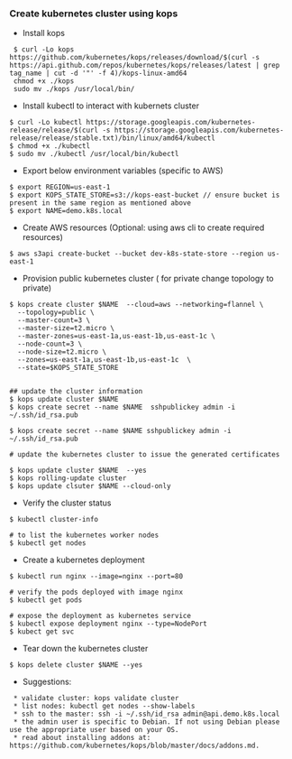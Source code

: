 

### Create kubernetes cluster using kops


- Install kops
```
 $ curl -Lo kops https://github.com/kubernetes/kops/releases/download/$(curl -s https://api.github.com/repos/kubernetes/kops/releases/latest | grep tag_name | cut -d '"' -f 4)/kops-linux-amd64
 chmod +x ./kops
 sudo mv ./kops /usr/local/bin/
```

- Install kubectl to interact with kubernets cluster
```
$ curl -Lo kubectl https://storage.googleapis.com/kubernetes-release/release/$(curl -s https://storage.googleapis.com/kubernetes-release/release/stable.txt)/bin/linux/amd64/kubectl
$ chmod +x ./kubectl
$ sudo mv ./kubectl /usr/local/bin/kubectl
```

- Export below environment variables (specific to AWS)

```
$ export REGION=us-east-1
$ export KOPS_STATE_STORE=s3://kops-east-bucket // ensure bucket is present in the same region as mentioned above
$ export NAME=demo.k8s.local
```

- Create AWS resources (Optional: using aws cli to create required resources)

```
$ aws s3api create-bucket --bucket dev-k8s-state-store --region us-east-1
```

- Provision public kubernetes cluster ( for private change topology to private)

```
$ kops create cluster $NAME  --cloud=aws --networking=flannel \
  --topology=public \
  --master-count=3 \
  --master-size=t2.micro \
  --master-zones=us-east-1a,us-east-1b,us-east-1c \
  --node-count=3 \
  --node-size=t2.micro \
  --zones=us-east-1a,us-east-1b,us-east-1c  \
  --state=$KOPS_STATE_STORE


## update the cluster information
$ kops update cluster $NAME 
$ kops create secret --name $NAME  sshpublickey admin -i ~/.ssh/id_rsa.pub

$ kops create secret --name $NAME sshpublickey admin -i ~/.ssh/id_rsa.pub

# update the kubernetes cluster to issue the generated certificates

$ kops update cluster $NAME  --yes
$ kops rolling-update cluster
$ kops update clsuter $NAME --cloud-only
```
- Verify the cluster status

```
$ kubectl cluster-info

# to list the kubernetes worker nodes
$ kubectl get nodes
```

- Create a kubernetes deployment
```
$ kubectl run nginx --image=nginx --port=80

# verify the pods deployed with image nginx
$ kubectl get pods

# expose the deployment as kubernetes service
$ kubectl expose deployment nginx --type=NodePort
$ kubect get svc
```

- Tear down the kubernetes cluster
```
$ kops delete cluster $NAME --yes
```

- Suggestions:

```
 * validate cluster: kops validate cluster
 * list nodes: kubectl get nodes --show-labels
 * ssh to the master: ssh -i ~/.ssh/id_rsa admin@api.demo.k8s.local
 * the admin user is specific to Debian. If not using Debian please use the appropriate user based on your OS.
 * read about installing addons at: https://github.com/kubernetes/kops/blob/master/docs/addons.md.
```
